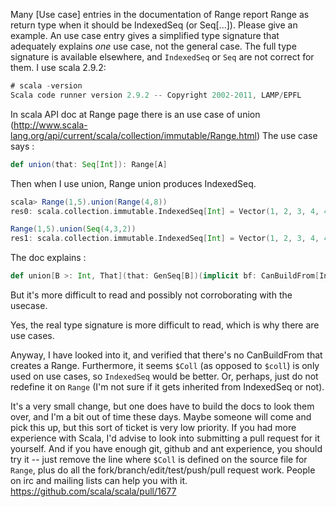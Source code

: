 Many [Use case] entries in the documentation of Range report Range as return type when it should be IndexedSeq (or Seq[...]).
Please give an example. An use case entry gives a simplified type signature that adequately explains *one* use case, not the general case. The full type signature is available elsewhere, and `IndexedSeq` or `Seq` are not correct for them.
I use scala 2.9.2:
```scala
# scala -version
Scala code runner version 2.9.2 -- Copyright 2002-2011, LAMP/EPFL
```

In scala API doc at Range page there is an use case of union (http://www.scala-lang.org/api/current/scala/collection/immutable/Range.html)
The use case says :
```scala
def union(that: Seq[Int]): Range[A] 
```

Then when I use union, Range union produces IndexedSeq.

```scala
scala> Range(1,5).union(Range(4,8))
res0: scala.collection.immutable.IndexedSeq[Int] = Vector(1, 2, 3, 4, 4, 5, 6, 7)

Range(1,5).union(Seq(4,3,2))
res1: scala.collection.immutable.IndexedSeq[Int] = Vector(1, 2, 3, 4, 4, 3, 2)
```

The doc explains :
```scala
def union[B >: Int, That](that: GenSeq[B])(implicit bf: CanBuildFrom[IndexedSeq[Int], B, That]): That 
```
But it's more difficult to read and possibly not corroborating with the usecase.


Yes, the real type signature is more difficult to read, which is why there are use cases.

Anyway, I have looked into it, and verified that there's no CanBuildFrom that creates a Range. Furthermore, it seems `$Coll` (as opposed to `$coll`) is only used on use cases, so `IndexedSeq` would be better. Or, perhaps, just do not redefine it on `Range` (I'm not sure if it gets inherited from IndexedSeq or not).

It's a very small change, but one does have to build the docs to look them over, and I'm a bit out of time these days. Maybe someone will come and pick this up, but this sort of ticket is very low priority. If you had more experience with Scala, I'd advise to look into submitting a pull request for it yourself. And if you have enough git, github and ant experience, you should try it -- just remove the line where `$Coll` is defined on the source file for `Range`, plus do all the fork/branch/edit/test/push/pull request work. People on irc and mailing lists can help you with it.
https://github.com/scala/scala/pull/1677
